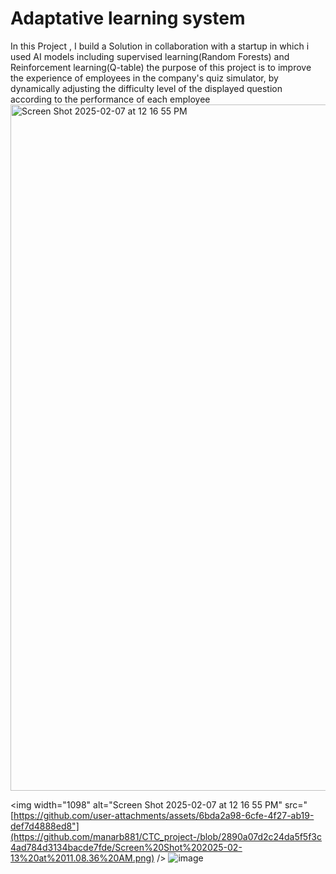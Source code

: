 # Adaptative learning system

In this Project , I build a Solution in collaboration with a startup in which i used AI models including supervised learning(Random Forests) and Reinforcement learning(Q-table)
the purpose of this project is to improve the experience of employees in the company's quiz simulator, by dynamically adjusting the difficulty level of the displayed question according to the performance of each employee 
<img width="1098" alt="Screen Shot 2025-02-07 at 12 16 55 PM" src="https://github.com/user-attachments/assets/6bda2a98-6cfe-4f27-ab19-def7d4888ed8" />

<img width="1098" alt="Screen Shot 2025-02-07 at 12 16 55 PM" src="[https://github.com/user-attachments/assets/6bda2a98-6cfe-4f27-ab19-def7d4888ed8"](https://github.com/manarb881/CTC_project-/blob/2890a07d2c24da5f5f3c4ad784d3134bacde7fde/Screen%20Shot%202025-02-13%20at%2011.08.36%20AM.png) />
![image](https://github.com/user-attachments/assets/5ae3c94f-5b86-40bf-9422-0c83e69d2499)

